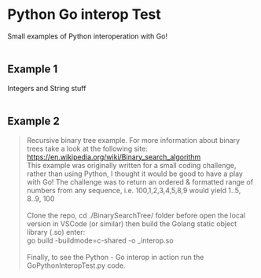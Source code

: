 # Python Go interop Test
Small examples of Python interoperation with Go!
<br>
<br>
## Example 1
Integers and String stuff
<br>
<br>
## Example 2
> Recursive binary tree example.
> For more information about binary trees take a look at the following site: https://en.wikipedia.org/wiki/Binary_search_algorithm
> <br>
> This example was originally written for a small coding challenge, rather than using Python, I thought it would be good to have a play with Go! The challenge was to return an ordered & formatted range of numbers from any sequence, i.e. 100,1,2,3,4,5,8,9
> would yield 1..5, 8..9, 100
> <br>
> <br>
> Clone the repo, cd ./BinarySearchTree/ folder before open the local version in VSCode (or similar) then build the Golang static object library (.so) enter:
> <br> go build -buildmode=c-shared -o _interop.so
> <br>
> <br>Finally, to see the Python - Go interop in action run the GoPythonInteropTest.py code.
